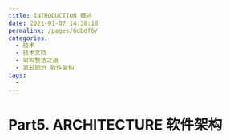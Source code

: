 ```yaml
---
title: INTRODUCTION 概述
date: 2021-01-07 14:38:18
permalink: /pages/6dbdf6/
categories:
  - 技术
  - 技术文档
  - 架构整洁之道
  - 第五部分 软件架构
tags:
  - 
---
```

# Part5. ARCHITECTURE 软件架构
